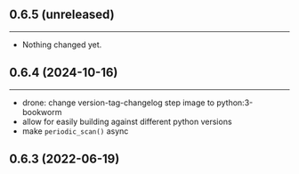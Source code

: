 ## 0.6.5 (unreleased)
---------------------

- Nothing changed yet.


## 0.6.4 (2024-10-16)
------------------

- drone: change version-tag-changelog step image to python:3-bookworm
- allow for easily building against different python versions
- make `periodic_scan()` async


0.6.3 (2022-06-19)
------------------
